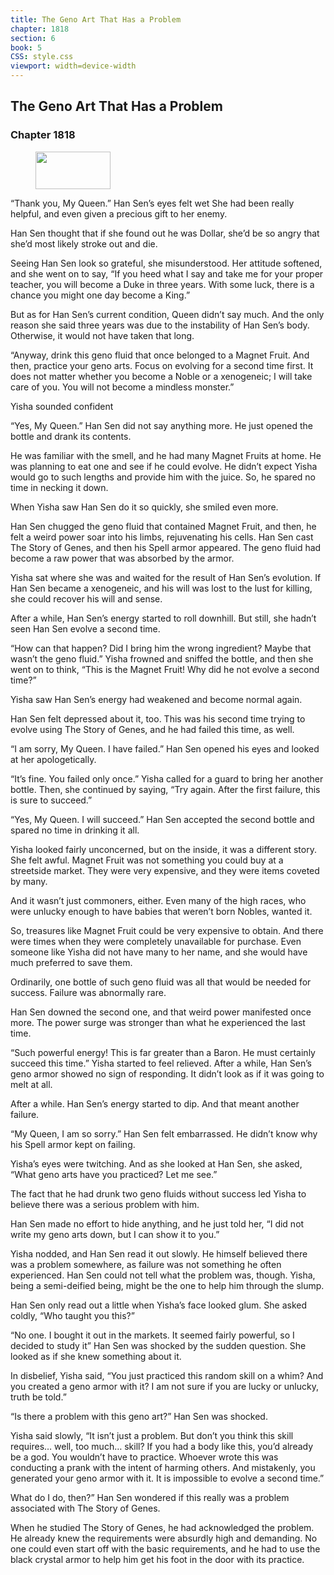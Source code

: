 ```yaml
---
title: The Geno Art That Has a Problem
chapter: 1818
section: 6
book: 5
CSS: style.css
viewport: width=device-width
---
```


## The Geno Art That Has a Problem

### Chapter 1818

<figure>
	<img src="../Images/gem.gif" alt="" id="gem" width="120" height="60" />
</figure>

“Thank you, My Queen.” Han Sen’s eyes felt wet She had been really helpful, and even given a precious gift to her enemy.

Han Sen thought that if she found out he was Dollar, she’d be so angry that she’d most likely stroke out and die.

Seeing Han Sen look so grateful, she misunderstood. Her attitude softened, and she went on to say, “If you heed what I say and take me for your proper teacher, you will become a Duke in three years. With some luck, there is a chance you might one day become a King.”

But as for Han Sen’s current condition, Queen didn’t say much. And the only reason she said three years was due to the instability of Han Sen’s body. Otherwise, it would not have taken that long.

“Anyway, drink this geno fluid that once belonged to a Magnet Fruit. And then, practice your geno arts. Focus on evolving for a second time first. It does not matter whether you become a Noble or a xenogeneic; I will take care of you. You will not become a mindless monster.”

Yisha sounded confident

“Yes, My Queen.” Han Sen did not say anything more. He just opened the bottle and drank its contents.

He was familiar with the smell, and he had many Magnet Fruits at home. He was planning to eat one and see if he could evolve. He didn’t expect Yisha would go to such lengths and provide him with the juice. So, he spared no time in necking it down.

When Yisha saw Han Sen do it so quickly, she smiled even more.

Han Sen chugged the geno fluid that contained Magnet Fruit, and then, he felt a weird power soar into his limbs, rejuvenating his cells. Han Sen cast The Story of Genes, and then his Spell armor appeared. The geno fluid had become a raw power that was absorbed by the armor.

Yisha sat where she was and waited for the result of Han Sen’s evolution. If Han Sen became a xenogeneic, and his will was lost to the lust for killing, she could recover his will and sense.

After a while, Han Sen’s energy started to roll downhill. But still, she hadn’t seen Han Sen evolve a second time.

“How can that happen? Did I bring him the wrong ingredient? Maybe that wasn’t the geno fluid.” Yisha frowned and sniffed the bottle, and then she went on to think, “This is the Magnet Fruit! Why did he not evolve a second time?”

Yisha saw Han Sen’s energy had weakened and become normal again.

Han Sen felt depressed about it, too. This was his second time trying to evolve using The Story of Genes, and he had failed this time, as well.

“I am sorry, My Queen. I have failed.” Han Sen opened his eyes and looked at her apologetically.

“It’s fine. You failed only once.” Yisha called for a guard to bring her another bottle. Then, she continued by saying, “Try again. After the first failure, this is sure to succeed.”

“Yes, My Queen. I will succeed.” Han Sen accepted the second bottle and spared no time in drinking it all.

Yisha looked fairly unconcerned, but on the inside, it was a different story. She felt awful. Magnet Fruit was not something you could buy at a streetside market. They were very expensive, and they were items coveted by many.

And it wasn’t just commoners, either. Even many of the high races, who were unlucky enough to have babies that weren’t born Nobles, wanted it.

So, treasures like Magnet Fruit could be very expensive to obtain. And there were times when they were completely unavailable for purchase. Even someone like Yisha did not have many to her name, and she would have much preferred to save them.

Ordinarily, one bottle of such geno fluid was all that would be needed for success. Failure was abnormally rare.

Han Sen downed the second one, and that weird power manifested once more. The power surge was stronger than what he experienced the last time.

“Such powerful energy! This is far greater than a Baron. He must certainly succeed this time.” Yisha started to feel relieved. After a while, Han Sen’s geno armor showed no sign of responding. It didn’t look as if it was going to melt at all.

After a while. Han Sen’s energy started to dip. And that meant another failure.

“My Queen, I am so sorry.” Han Sen felt embarrassed. He didn’t know why his Spell armor kept on failing.

Yisha’s eyes were twitching. And as she looked at Han Sen, she asked, “What geno arts have you practiced? Let me see.”

The fact that he had drunk two geno fluids without success led Yisha to believe there was a serious problem with him.

Han Sen made no effort to hide anything, and he just told her, “I did not write my geno arts down, but I can show it to you.”

Yisha nodded, and Han Sen read it out slowly. He himself believed there was a problem somewhere, as failure was not something he often experienced. Han Sen could not tell what the problem was, though. Yisha, being a semi-deified being, might be the one to help him through the slump.

Han Sen only read out a little when Yisha’s face looked glum. She asked coldly, “Who taught you this?”

“No one. I bought it out in the markets. It seemed fairly powerful, so I decided to study it” Han Sen was shocked by the sudden question. She looked as if she knew something about it.

In disbelief, Yisha said, “You just practiced this random skill on a whim? And you created a geno armor with it? I am not sure if you are lucky or unlucky, truth be told.”

“Is there a problem with this geno art?” Han Sen was shocked.

Yisha said slowly, “It isn’t just a problem. But don’t you think this skill requires… well, too much… skill? If you had a body like this, you’d already be a god. You wouldn’t have to practice. Whoever wrote this was conducting a prank with the intent of harming others. And mistakenly, you generated your geno armor with it. It is impossible to evolve a second time.”

What do I do, then?” Han Sen wondered if this really was a problem associated with The Story of Genes.

When he studied The Story of Genes, he had acknowledged the problem. He already knew the requirements were absurdly high and demanding. No one could even start off with the basic requirements, and he had to use the black crystal armor to help him get his foot in the door with its practice.